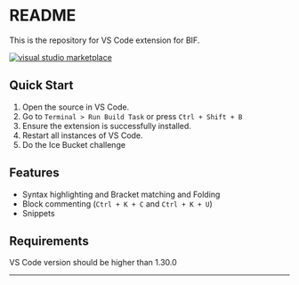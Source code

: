 # README

This is the repository for VS Code extension for BIF.

[![visual studio marketplace](https://vsmarketplacebadge.apphb.com/version-short/spoorthi.biffy.svg)](https://marketplace.visualstudio.com/items?itemName=spoorthi.biffy)

## Quick Start 

1. Open the source in VS Code.
2. Go to `Terminal > Run Build Task` or press `Ctrl + Shift + B`
3. Ensure the extension is successfully installed.
4. Restart all instances of VS Code.
5. Do the Ice Bucket challenge

## Features

* Syntax highlighting and Bracket matching and Folding
* Block commenting (`Ctrl + K + C` and `Ctrl + K + U`)
* Snippets

## Requirements

VS Code version should be higher than 1.30.0

-----------------------------------------------------------------------------------------------------------

